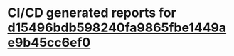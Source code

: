 # CI/CD generated reports for [d15496bdb598240fa9865fbe1449ae9b45cc6ef0](https://github.com/hydephp/develop/commit/d15496bdb598240fa9865fbe1449ae9b45cc6ef0)
